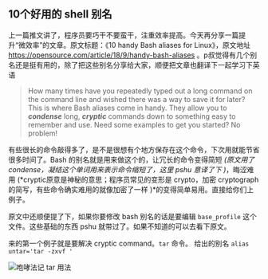 10个好用的 shell 别名
----

上一篇推文讲了，程序员要巧干不要蛮干，注重效率提高。今天再分享一篇提升“微效率”的文章。原文标题：《10 handy Bash aliases for Linux》，原文地址 https://opensource.com/article/18/9/handy-bash-aliases 。p叔觉得有几个别名还是挺有用的，除了把这些别名分享给大家，顺便把文章也翻译下一起学习下英语

>How many times have you repeatedly typed out a long command on the command line and wished there was a way to save it for later? This is where Bash aliases come in handy. They allow you to ***condense*** long, ***cryptic*** commands down to something easy to remember and use. Need some examples to get you started? No problem!

有些很长的命令敲得多了，是不是很想有个地方保存在这个命令，下次用就能节省很多时间了。Bash 的别名就是用来做这个的，让冗长的命令变得简短 *(原文用了 condense，凝结这个单词用来表示命令缩短了，这里 pshu 意译了下 )*，晦涩难用 (*cryptic原意是神秘的意思；程序员常见的变形是 crypto，加密 cryptograph 的简写，有些命令确实难用的就像加密了一样 )*的变得简单易用。直接给你们上例子。

 原文中还顺便提了下，如果你要修改 bash 别名的话是要编辑  `base_profile`  这个文件。这些基础的东西 pshu 就带过了。如果不知道的可以去看下原文。

来的第一个例子就是要解决 cryptic command。`tar` 命令。
给出的别名 `alias  untar='tar -zxvf '` 





![咆哮法记 tar 用法](http://cdn2.51ulong.com/18-11-1/56585117.jpg)
<!--stackedit_data:
eyJoaXN0b3J5IjpbNTM2ODcxOTQ0LC0xODkxMDQwNjY0LDU1OT
E3NTk5LC0xNzc1NzU1MTI1LC0xNTIxOTkxNDIyLDQxNzIzMTI5
MiwxNjM4Njc3MDI4LC03ODg2MjM5OTcsMTE4MTI5OTk2OSw3Mz
A5OTgxMTZdfQ==
-->